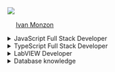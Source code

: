 <img src="https://www.hays.com.au/documents/3173609/3716998/Image_Tech_Job_Software_Developer_LandingPage.jpg/482fcd02-18cd-7adc-69ec-2810709139af?t=1618902865233">

<img src="https://cdn-icons-png.flaticon.com/512/174/174857.png" width="15px"> [Ivan Monzon](https://www.linkedin.com/in/ivan-dario-monzon/)



<details><summary>JavaScript Full Stack Developer</summary>
  
Trained by @soyHenry E-Learning team as a JavaScript based full stack developer 👨‍💻. Specialized in technologies:
  - [React](https://es.reactjs.org/) <img src="https://upload.wikimedia.org/wikipedia/commons/thumb/4/47/React.svg/1200px-React.svg.png" height="20">
  - [Redux](https://redux.js.org/) <img src="https://d33wubrfki0l68.cloudfront.net/0834d0215db51e91525a25acf97433051f280f2f/c30f5/img/redux.svg" height="20">
  - [NodeJS](https://nodejs.org/en/) <img src="https://nodejs.org/static/images/logo.svg" height="20">
  - [Express](https://expressjs.com/) <img src="https://www.pngfind.com/pngs/m/136-1363736_express-js-icon-png-transparent-png.png" height="20">
  - [Sequelize](https://sequelize.org/docs/v6/) <img src="https://sequelize.org/img/logo.svg" height="20">
</details>

<details><summary>TypeScript Full Stack Developer</summary>
  
Self trained, searching to improve my WEB Develpment knowledge by including TypeScript to my code, and with it, new technologies:
  - [Angular](https://angular.io/) <img src="https://angular.io/assets/images/logos/angular/angular.svg" width="20px">
  - [NestJS](https://nestjs.com/) <img src="https://d33wubrfki0l68.cloudfront.net/e937e774cbbe23635999615ad5d7732decad182a/26072/logo-small.ede75a6b.svg" width="20px">
  - [TypeORM](https://typeorm.io/) <img src="https://typeorm.io/image/favicon/favicon-32x32.png" width="20px">
</details>

<details><summary>LabVIEW Developer</summary>

Trained by my current organization [SEA Vision LATAM](https://lixis.com/). We're dedicated to develop AI windows applications for Pharmaceutical Industry, intended to make an automated final product quality assurance:
  - [LabVIEW](https://www.ni.com/es-cr/shop/labview.html) <img src="https://ni.scene7.com/is/image/ni/LabVIEW?$ni-icon-pm$" width="20px">
</details>
  
<details><summary>Database knowledge</summary>
  
  - [Microsoft SQL Server](https://www.microsoft.com/es-es/sql-server/sql-server-2019) <img src="https://e7.pngegg.com/pngimages/1/866/png-clipart-microsoft-sql-server-sql-server-management-studio-computer-servers-microsoft-angle-text-thumbnail.png" width="20px">
  - [PostgreSQL](https://www.postgresql.org/) <img src="https://www.postgresql.org/media/img/about/press/elephant.png" width="20px">
</details>

